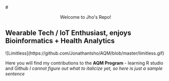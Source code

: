 
#<center> Welcome to Jho's Repo! </center>
<h2> Wearable Tech / IoT Enthusiast, enjoys Bioinformatics + Health Analytics </h2>
![Limitless](https://github.com/Jonathantsho/AQM/blob/master/limitless.gif)
<p> Here you will find my contributions to the <strong>AQM Program</strong> - learning R studio and Github </strong>
<em> I cannot figure out what to italicize yet, so here is just a sample sentence </em>


